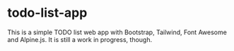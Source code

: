 # todo-list-app
This is a simple TODO list web app with Bootstrap, Tailwind, Font Awesome and Alpine.js. It is still a work in progress, though.
